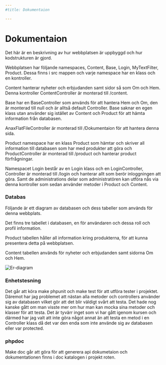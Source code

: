 ```yaml
---
#title: Dokumentaion

---
```

Dokumentaion
=========================

Det här är en beskrivning av hur webbplatsen är uppbyggd och hur kodstrukturen är gjord.

Webbplatsen har följande namespaces, Content, Base, Login, MyTextFilter, Product.
Dessa finns i src mappen och varje namespace har en klass och en kontroller.

Content hanterar nyheter och erbjudanden samt sidor så som Om och Hem. Denna kontroller ContentController är monterad till /content.

Base har en BaseController som används för att hantera Hem och Om, den är monterad till null och är alltså default Controller. Base saknar en egen klass utan använder sig istället av Content och Product för att hämta information från databasen.

AnaxFlatFileController är monterad till /Dokumentaion för att hantera denna sida.

Product namespace har en klass Product som hämtar och skriver all information till databasen som har med produkter att göra och ProductController är monterad till /product och hanterar product förfrågningar.

Namespacet Login består av en Login klass och en LoginController, Controller är monterad till /login och hanterar allt som berör inloggningen att göra. Samt de administrations delar som administratören kan utföra nås via denna kontroller som sedan använder metoder i Product och Content.

### Databas
Följande är ett diagram av databasen och dess tabeller som används för denna webbplats.

Det finns tre tabellet i databasen, en för användaren och dessa roll och profil information.

Product tabellen håller all information kring produkterna, för att kunna presentera detta på webbplatsen.  

Content tabellen används för nyheter och erbjudanden samt sidorna Om och Hem.

![Er-diagram](image/er.png)


### Enhetstesning

Det går att köra make phpunit och make test för att utföra tester i projektet. Däremot har jag problemet att nästan alla metoder och controllers använder sig av databasen vilket gör att det blir väldigt svårt att testa. Det hade nog kanske gått om man visste mer om hur man kan mocka sina metoder och klasser för att testa. Det är tyvärr inget som vi har gått igenom kursen och därmed har jag valt att inte göra något annat än att testa en metod i en Controller klass då det var den enda som inte använde sig av databasen eller var protected.


### phpdoc

Make doc går att göra för att generera api dokumetaion och dokumentationen finns i doc katalogen i projekt roten.
